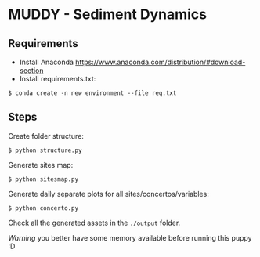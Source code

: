 # MUDDY - Sediment Dynamics

## Requirements

- Install Anaconda https://www.anaconda.com/distribution/#download-section
- Install requirements.txt:

```$ conda create -n new environment --file req.txt```

## Steps

Create folder structure:

`$ python structure.py`

Generate sites map:

`$ python sitesmap.py`

Generate daily separate plots for all sites/concertos/variables:

`$ python concerto.py`

Check all the generated assets in the `./output` folder.


*Warning* you better have some memory available before running this puppy :D